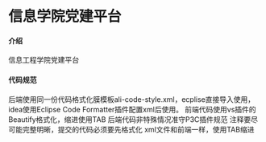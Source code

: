 # 信息学院党建平台

#### 介绍
信息工程学院党建平台

#### 代码规范

后端使用同一份代码格式化膜模板ali-code-style.xml，ecplise直接导入使用，idea使用Eclipse Code Formatter插件配置xml后使用。
前端代码使用vs插件的Beautify格式化，缩进使用TAB
后端代码非特殊情况准守P3C插件规范
注释要尽可能完整明晰，提交的代码必须要先格式化
xml文件和前端一样，使用TAB缩进

